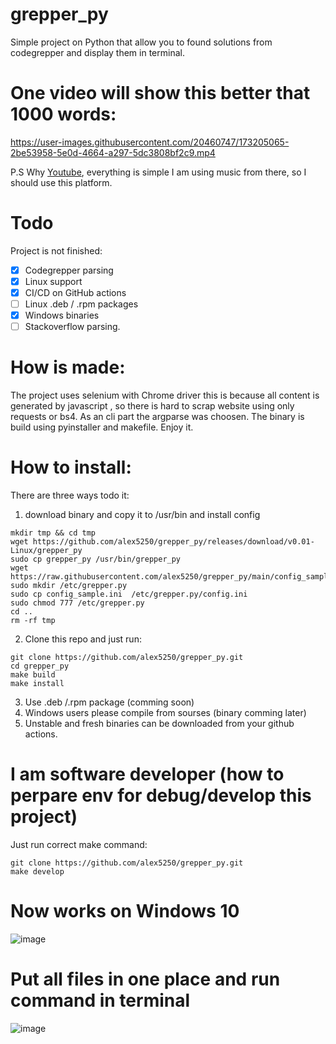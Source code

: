 # grepper_py
Simple project on Python that allow you to found solutions from codegrepper and display them in terminal.
# One video will show this better that 1000 words:
https://user-images.githubusercontent.com/20460747/173205065-2be53958-5e0d-4664-a297-5dc3808bf2c9.mp4




P.S Why [Youtube](https://www.youtube.com/watch?v=IFlNKX4cl18), everything is simple I am using music from there, so I should use this platform.


# Todo
Project is not finished:
- [x] Codegrepper parsing
- [x] Linux support
- [x] CI/CD on GitHub actions
- [ ] Linux .deb / .rpm packages
- [x] Windows binaries
- [ ] Stackoverflow parsing.

# How is made:
The project uses selenium with Chrome driver this is because all content is generated by javascript , so there is hard to scrap website using only requests or bs4. As an cli part the argparse was choosen. The binary is build using pyinstaller and makefile. Enjoy it.

# How to install: 
There are three ways todo it:   
1. download binary and copy it to /usr/bin and  install config 
```
mkdir tmp && cd tmp 
wget https://github.com/alex5250/grepper_py/releases/download/v0.01-Linux/grepper_py
sudo cp grepper_py /usr/bin/grepper_py
wget https://raw.githubusercontent.com/alex5250/grepper_py/main/config_sample.ini 
sudo mkdir /etc/grepper.py
sudo cp config_sample.ini  /etc/grepper.py/config.ini
sudo chmod 777 /etc/grepper.py
cd ..
rm -rf tmp
```
2. Clone this repo and just run:
```
git clone https://github.com/alex5250/grepper_py.git
cd grepper_py
make build
make install
```
3. Use .deb /.rpm package (comming soon) 
4. Windows users please compile from sourses (binary comming later)
5. Unstable and fresh binaries can be downloaded from your github actions.


# I am software developer (how to perpare env for debug/develop this project)
Just run correct make command:
```
git clone https://github.com/alex5250/grepper_py.git
make develop
```
# Now works on Windows 10 
![image](https://user-images.githubusercontent.com/20460747/175902358-37289e58-d8f2-4ae7-9b5c-b7b256148981.png)

# Put all files in one place and run command in terminal
![image](https://user-images.githubusercontent.com/20460747/175902467-ce60475d-f426-4d7c-9879-2556adaaafc6.png)



